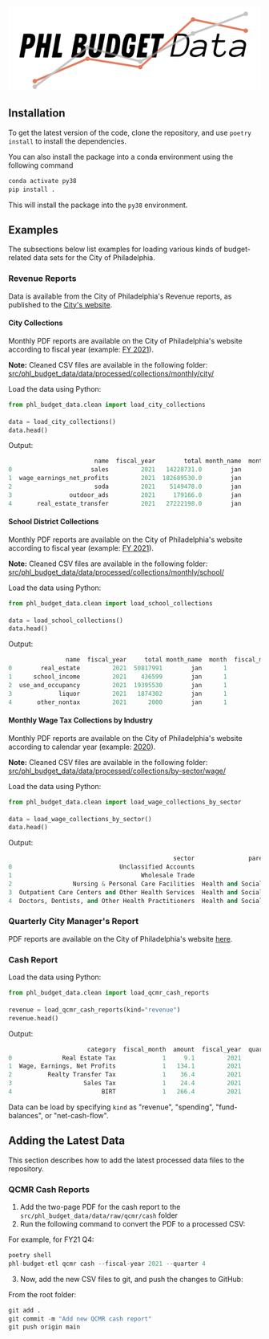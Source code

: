 
<p align="center">
<img src="static/PHL%20Budget%20Data%20Logo.png"/>
</p>


## Installation

To get the latest version of the code, clone the repository, and use `poetry install` to install the dependencies.

You can also install the package into
a conda environment using the following command

```bash
conda activate py38
pip install .
```

This will install the package into the `py38` environment.

## Examples

The subsections below list examples for loading various kinds of budget-related data sets for the City of Philadelphia.

### Revenue Reports

Data is available from the City of Philadelphia's Revenue reports, as published to the [City's website](https://www.phila.gov/departments/department-of-revenue/reports/).

#### City Collections

Monthly PDF reports are available on the City of Philadelphia's website according to fiscal year (example: [FY 2021](https://www.phila.gov/documents/fy-2021-city-monthly-revenue-collections/)).

**Note:** Cleaned CSV files are available in the following folder: [src/phl_budget_data/data/processed/collections/monthly/city/](src/phl_budget_data/data/processed/collections/monthly/city/)

Load the data using Python:

```python
from phl_budget_data.clean import load_city_collections

data = load_city_collections()
data.head()
```

Output:

```python
                        name  fiscal_year        total month_name  month  fiscal_month  year       date kind
0                      sales         2021   14228731.0        jan      1             7  2021 2021-01-01  Tax
1  wage_earnings_net_profits         2021  182689530.0        jan      1             7  2021 2021-01-01  Tax
2                       soda         2021    5149478.0        jan      1             7  2021 2021-01-01  Tax
3                outdoor_ads         2021     179166.0        jan      1             7  2021 2021-01-01  Tax
4       real_estate_transfer         2021   27222198.0        jan      1             7  2021 2021-01-01  Tax
```

#### School District Collections

Monthly PDF reports are available on the City of Philadelphia's website according to fiscal year (example: [FY 2021](https://www.phila.gov/documents/fy-2021-school-district-monthly-revenue-collections/)).

**Note:** Cleaned CSV files are available in the following folder: [src/phl_budget_data/data/processed/collections/monthly/school/](src/phl_budget_data/data/processed/collections/monthly/school/)

Load the data using Python:

```python
from phl_budget_data.clean import load_school_collections

data = load_school_collections()
data.head()
```

Output:

```python
                name  fiscal_year     total month_name  month  fiscal_month  year       date
0        real_estate         2021  50817991        jan      1             7  2021 2021-01-01
1      school_income         2021    436599        jan      1             7  2021 2021-01-01
2  use_and_occupancy         2021  19395530        jan      1             7  2021 2021-01-01
3             liquor         2021   1874302        jan      1             7  2021 2021-01-01
4       other_nontax         2021      2000        jan      1             7  2021 2021-01-01
```

#### Monthly Wage Tax Collections by Industry

Monthly PDF reports are available on the City of Philadelphia's website according to calendar year (example: [2020](https://www.phila.gov/documents/2020-wage-tax-by-industry/)).

**Note:** Cleaned CSV files are available in the following folder: [src/phl_budget_data/data/processed/collections/by-sector/wage/](src/phl_budget_data/data/processed/collections/by-sector/wage/)

Load the data using Python:

```python
from phl_budget_data.clean import load_wage_collections_by_sector

data = load_wage_collections_by_sector()
data.head()
```

Output:

```python
                                              sector               parent_sector      total month_name  month  fiscal_month  year  fiscal_year       date
0                              Unclassified Accounts                         NaN   494978.0        jan      1             7  2021         2021 2021-01-01
1                                    Wholesale Trade                         NaN  4497890.0        jan      1             7  2021         2021 2021-01-01
2                 Nursing & Personal Care Facilities  Health and Social Services  3634459.0        jan      1             7  2021         2021 2021-01-01
3  Outpatient Care Centers and Other Health Services  Health and Social Services  6267932.0        jan      1             7  2021         2021 2021-01-01
4  Doctors, Dentists, and Other Health Practitioners  Health and Social Services  5392573.0        jan      1             7  2021         2021 2021-01-01
```


### Quarterly City Manager's Report

PDF reports are available on the City of Philadelphia's website [here](https://www.phila.gov/finance/reports-Quarterly.html).

### Cash Report

Load the data using Python:

```python
from phl_budget_data.clean import load_qcmr_cash_reports

revenue = load_qcmr_cash_reports(kind="revenue")
revenue.head()
```

Output:

```python
                      category  fiscal_month  amount  fiscal_year  quarter  month
0              Real Estate Tax             1     9.1         2021        4      7
1  Wage, Earnings, Net Profits             1   134.1         2021        4      7
2          Realty Transfer Tax             1    36.4         2021        4      7
3                    Sales Tax             1    24.4         2021        4      7
4                         BIRT             1   266.4         2021        4      7
```

Data can be load by specifying `kind` as "revenue", "spending", "fund-balances", or "net-cash-flow".

## Adding the Latest Data

This section describes how to add the latest processed data files to the repository.
### QCMR Cash Reports

1. Add the two-page PDF for the cash report to the `src/phl_budget_data/data/raw/qcmr/cash` folder
2. Run the following command to convert the PDF to a processed CSV:

For example, for FY21 Q4:

```python
poetry shell
phl-budget-etl qcmr cash --fiscal-year 2021 --quarter 4
```

3. Now, add the new CSV files to git, and push the changes to GitHub:

From the root folder:

```python
git add .
git commit -m "Add new QCMR cash report"
git push origin main
```

